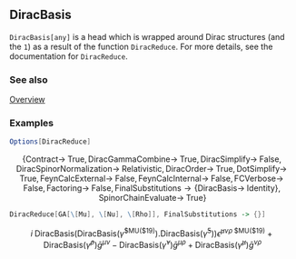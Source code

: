 ## DiracBasis

`DiracBasis[any]` is a head which is wrapped around Dirac structures (and the `1`) as a result of the function `DiracReduce`. For more details, see the documentation for `DiracReduce`.

### See also

[Overview](Extra/FeynCalc.md)

### Examples

```mathematica
Options[DiracReduce]
```

$$\{\text{Contract}\to \;\text{True},\text{DiracGammaCombine}\to \;\text{True},\text{DiracSimplify}\to \;\text{False},\text{DiracSpinorNormalization}\to \;\text{Relativistic},\text{DiracOrder}\to \;\text{True},\text{DotSimplify}\to \;\text{True},\text{FeynCalcExternal}\to \;\text{False},\text{FeynCalcInternal}\to \;\text{False},\text{FCVerbose}\to \;\text{False},\text{Factoring}\to \;\text{False},\text{FinalSubstitutions}\to \{\text{DiracBasis}\to \;\text{Identity}\},\text{SpinorChainEvaluate}\to \;\text{True}\}$$

```mathematica
DiracReduce[GA[\[Mu], \[Nu], \[Rho]], FinalSubstitutions -> {}]
```

$$i \;\text{DiracBasis}\left(\text{DiracBasis}\left(\bar{\gamma }^{\text{\$MU}(\text{\$19})}\right).\text{DiracBasis}\left(\bar{\gamma }^5\right)\right) \bar{\epsilon }^{\mu \nu \rho \;\text{\$MU}(\text{\$19})}+\text{DiracBasis}\left(\bar{\gamma }^{\rho }\right) \bar{g}^{\mu \nu }-\text{DiracBasis}\left(\bar{\gamma }^{\nu }\right) \bar{g}^{\mu \rho }+\text{DiracBasis}\left(\bar{\gamma }^{\mu }\right) \bar{g}^{\nu \rho }$$